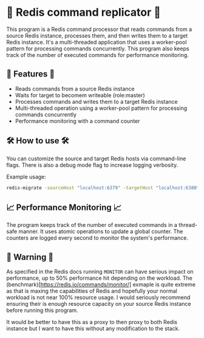 # 🚀 Redis command replicator 🚀

This program is a Redis command processor that reads commands from a source Redis instance, processes them, and then writes them to a target Redis instance. It's a multi-threaded application that uses a worker-pool pattern for processing commands concurrently. This program also keeps track of the number of executed commands for performance monitoring.

## 📝 Features 📝
- Reads commands from a source Redis instance
- Waits for target to becomem writeable (role:master)
- Processes commands and writes them to a target Redis instance
- Multi-threaded operation using a worker-pool pattern for processing commands concurrently
- Performance monitoring with a command counter

## 🛠️ How to use 🛠️
You can customize the source and target Redis hosts via command-line flags. There is also a debug mode flag to increase logging verbosity.

Example usage:

```sh
redis-migrate -sourceHost "localhost:6379" -targetHost "localhost:6380" -debug
```

## 📈 Performance Monitoring 📈
The program keeps track of the number of executed commands in a thread-safe manner. It uses atomic operations to update a global counter. The counters are logged every second to monitor the system's performance.

## 🚨 Warning 🚨

As specified in the Redis docs running `MONITOR` can have serious impact on performance, up to 50% performance hit depending on the workload. The (benchmark)[https://redis.io/commands/monitor/] exmaple is quite extreme as that is maxing the capabilities of Redis and hopefully your normal workload is not near 100% resource usage. I would seriously recommend ensuring their is enough resource capacity on your source Redis instance before running this program.

It would be better to have this as a proxy to then proxy to both Redis instance but I want to have this without any modification to the stack.
